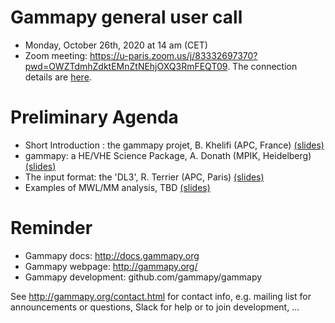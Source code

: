 # Gammapy general user call

* Monday, October 26th, 2020 at 14 am (CET)
* Zoom meeting: https://u-paris.zoom.us/j/83332697370?pwd=OWZTdmhZdktEMnZtNEhjOXQ3RmFEQT09. The connection details are [here](ConnectionDetails.txt).

# Preliminary Agenda

* Short Introduction : the gammapy projet, B. Khelifi (APC, France) [(slides)]()
* gammapy: a HE/VHE Science Package, A. Donath (MPIK, Heidelberg) [(slides)]()
* The input format: the 'DL3', R. Terrier (APC, Paris) [(slides)]()
* Examples of MWL/MM analysis, TBD [(slides)]()

# Reminder

* Gammapy docs: http://docs.gammapy.org
* Gammapy webpage: http://gammapy.org/
* Gammapy development: github.com/gammapy/gammapy

See http://gammapy.org/contact.html for contact info, e.g. mailing list
for announcements or questions, Slack for help or to join development, ...
